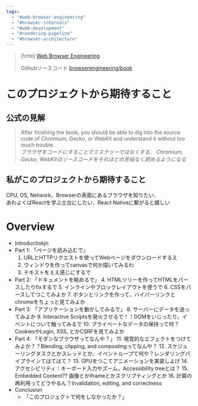 ```yaml
---
tags:
  - "#web-browser-engineering"
  - "#browser-internals"
  - "#web-development"
  - "#rendering-pipeline"
  - "#browser-architecture"
---
```

> [!cite]
> [Web Browser Engineering](https://browser.engineering)
> 
> Githubソースコード
> [browserengineering/book](https://github.com/browserengineering/book)

# このプロジェクトから期待すること

## 公式の見解
> After finishing the book, you should be able to dig into the source code of Chromium, Gecko, or WebKit and understand it without too much trouble.<br>
> _ブラウザをコードにすることでミステリーではなくする．_
> _Chromium, Gecko, WebKitのソースコードをそれほどの苦悩なく読めるようになる_

## 私がこのプロジェクトから期待すること
CPU, OS, Network，Browserの表面にあるブラウザを知りたい．<br>
あわよくばReactを学ぶ土台にしたい．React Nativeに繋がると嬉しい


# Overview

- Introductiokjn
- Part 1: 「ページを読み込むで」
	1. URLとHTTPリクエストを使ってWebページをダウンロードするえ
	2. ウィンドウを作ってcanvasで何か描いてみるわ
	3. テキストをええ感じにするで
- Part 2: 「ドキュメントを眺めるで」
	4. HTMLツリーを作ってHTMLをパースしたりfixするで
	5. インラインやブロックレイアウトを使うで
	6. CSSをパースしてつこてみよか
	7. ボタンとリンクを作って，ハイパーリンクとchromeをちょっと見てみよか
- Part 3: 「アプリケーションを動かしてみるで」
	8. サーバーにデータを送ってみよか
	9. Interactive Scriptsを発火させるで！！DOMをいじったり，イベントについて触ってみるで
	10. プライベートなデータの保持って何？CookiesやLogin, XSS, とかCSRFを見てみよか
- Part 4: 「モダンなブラウザってなんや？」
	11. 視覚的なエフェクトをつけてみよか？？Blending, clipping, and compostingってなんや？
	12. スケジューリングタスクとかスレッドとか．イベントループて何や？レンダリングパイプラインてはてはて？
	13. GPUをつこてアニメーションを実装しよけ
	14. アクセシビリティ：キーボード入力やズーム，Accessibility treeとは？
	15. Embedded Content?? 画像とかiframeとかスクリプティングとか
	16. 計算の再利用ってどうやるん？Invalidation, editing, and correctness
- Conclusion
	- 「このプロジェクトで何をしなかったか？」




